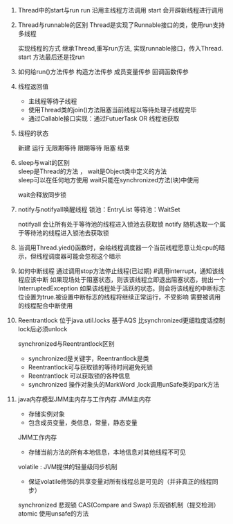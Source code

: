 1. Thread中的start与run
    run 沿用主线程方法调用
    start 会开辟新线程进行调用
2. Thread与runnable的区别
     Thread是实现了Runnable接口的类，使用run支持多线程
     
     实现线程的方式
       继承Thread,重写run方法,
       实现runnable接口，传入Thread.
       start 方法最后还是找run
3. 如何给run()方法传参 
    构造方法传参
    成员变量传参
    回调函数传参  
4.  线程返回值
     - 主线程等待子线程
     - 使用Thread类的join()方法阻塞当前线程以等待处理子线程完毕
     - 通过Callable接口实现：通过FutuerTask OR 线程池获取
5. 线程的状态

   新建
   运行
   无限期等待
   限期等待
   阻塞
   结束

6. sleep与wait的区别   
   sleep是Thread的方法 ， wait是Object类中定义的方法       
   sleep可以在任何地方使用
   wait只能在synchronized方法(块)中使用
   
   wait会释放同步锁
   
7. notify与notifyall唤醒线程
    锁池：EntryList
    等待池：WaitSet
    
    notifyall 会让所有处于等待池的线程进入锁池去获取锁
    notify  随机选取一个属于等待池的线程进入锁池去获取锁
8. 当调用Thread.yied()函数时，会给线程调度器一个当前线程愿意让处cpu的暗示，但线程调度器可能会忽视这个暗示
9. 如何中断线程
   通过调用stop方法停止线程(已过期)
   #调用interrupt，通知该线程应该中断
   如果现场处于阻塞状态，则该该线程立即退出阻塞状态，抛出一个InterruptedException
   如果该线程处于活跃的状态。则会将该线程的中断标志位设置为true.被设置中断标志的线程将继续正常运行，不受影响
   需要被调用的线程配合中断使用
 10. Reentrantlock
     位于java.util.locks
     基于AQS
     比synchronized更细粒度话控制
     lock后必须unlock
     
     synchronized与Reentrantlock区别
     - synchronized是关键字，Reentrantlock是类
     - Reentrantlock可与获取锁的等待时间避免死锁
     - Reentrantlock 可以获取锁的各种信息
     - synchronized 操作对象头的MarkWord ,lock调用unSafe类的park方法
 
 11. java内存模型JMM主内存与工作内存
      JMM主内存
      - 存储实例对象
      - 包含成员变量，类信息，常量，静态变量
     
      JMM工作内存
      - 存储当前方法的所有本地信息，本地信息对其他线程不可见
      
      volatile : JVM提供的轻量级同步机制
      - 保证volatile修饰的共享变量对所有线程总是可见的（并非真正的线程同步）
      
      synchronized 悲观锁
      CAS(Compare and Swap) 乐观锁机制（提交检测）atomic
        使用unsafe的方法